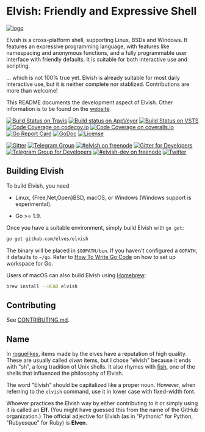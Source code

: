 # Elvish: Friendly and Expressive Shell

[![logo](https://elv.sh/assets/logo.svg)](https://elv.sh/)

Elvish is a cross-platform shell, supporting Linux, BSDs and Windows. It features an expressive programming language, with features like namespacing and anonymous functions, and a fully programmable user interface with friendly defaults. It is suitable for both interactive use and scripting.

... which is not 100% true yet. Elvish is already suitable for most daily interactive use, but it is neither complete nor stablized. Contributions are more than welcome!

This README documents the development aspect of Elvish. Other information is to be found on the [website](https://elv.sh).

[![Build Status on Travis](https://img.shields.io/travis/elves/elvish.svg?logo=travis&label=linux%20%26%20macOS)](https://travis-ci.org/elves/elvish)
[![Build status on AppVeyor](https://img.shields.io/appveyor/ci/xiaq/elvish.svg?logo=appveyor&label=windows)](https://ci.appveyor.com/project/xiaq/elvish)
[![Build Status on VSTS](https://img.shields.io/vso/build/xiaq/13c48a6c-b2dc-472e-af6c-169bf448f8e6/1.svg?logo=tfs&label=macOS)](https://xiaq.visualstudio.com/elvish/_build)
[![Code Coverage on codecov.io](https://img.shields.io/codecov/c/github/elves/elvish.svg?label=codecov)](https://codecov.io/gh/elves/elvish)
[![Code Coverage on coveralls.io](https://img.shields.io/coveralls/github/elves/elvish.svg?label=coveralls)](https://coveralls.io/github/elves/elvish)
[![Go Report Card](https://goreportcard.com/badge/github.com/elves/elvish)](https://goreportcard.com/report/github.com/elves/elvish)
[![GoDoc](https://img.shields.io/badge/godoc-api-blue.svg)](http://godoc.org/github.com/elves/elvish)
[![License](https://img.shields.io/badge/BSD-2--clause-blue.svg)](https://github.com/elves/elvish/blob/master/LICENSE)

[![Gitter](https://img.shields.io/badge/gitter-elvish--public-blue.svg?logo=gitter-white)](https://gitter.im/elves/elvish-public)
[![Telegram Group](https://img.shields.io/badge/telegram-@elvish-blue.svg)](https://telegram.me/elvish)
[![#elvish on freenode](https://img.shields.io/badge/freenode-%23elvish-blue.svg)](https://webchat.freenode.net/?channels=elvish)
[![Gitter for Developers](https://img.shields.io/badge/gitter-elvish--dev-000000.svg?logo=gitter-white)](https://gitter.im/elves/elvish-dev)
[![Telegram Group for Developers](https://img.shields.io/badge/telegram-@elvish__dev-000000.svg)](https://telegram.me/elvish_dev)
[![#elvish-dev on freenode](https://img.shields.io/badge/freenode-%23elvish--dev-000000.svg)](https://webchat.freenode.net/?channels=elvish-dev)
[![Twitter](https://img.shields.io/twitter/url/http/shields.io.svg?style=social)](https://twitter.com/RealElvishShell)


## Building Elvish

To build Elvish, you need

*   Linux, {Free,Net,Open}BSD, macOS, or Windows (Windows support is experimental).

*   Go >= 1.9.

Once you have a suitable environment, simply build Elvish with `go get`:

```sh
go get github.com/elves/elvish
```

The binary will be placed in `$GOPATH/bin`. If you haven't configured a
`GOPATH`, it defaults to `~/go`. Refer to [How To Write Go
Code](http://golang.org/doc/code.html) on how to set up workspace for Go.


Users of macOS can also build Elvish using [Homebrew](http://brew.sh):

```sh
brew install --HEAD elvish
```


## Contributing

See [CONTRIBUTING.md](CONTRIBUTING.md).


## Name

In [roguelikes](https://en.wikipedia.org/wiki/Roguelike), items made by the elves have a reputation of high quality. These are usually called *elven* items, but I chose "elvish" because it ends with "sh", a long tradition of Unix shells. It also rhymes with [fish](https://fishshell.com), one of the shells that influenced the philosophy of Elvish.

The word "Elvish" should be capitalized like a proper noun. However, when referring to the `elvish` command, use it in lower case with fixed-width font.

Whoever practices the Elvish way by either contributing to it or simply using it is called an **Elf**. (You might have guessed this from the name of the GitHub organization.) The official adjective for Elvish (as in "Pythonic" for Python, "Rubyesque" for Ruby) is **Elven**.
